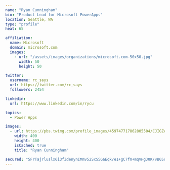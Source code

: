 ```yaml
---
name: "Ryan Cunningham"
bio: "Product Lead for Microsoft PowerApps"
location: Seattle, WA
type: "profile"
heat: 65

affiliation:
  name: Microsoft
  domain: microsoft.com
  images:
    - url: "/assets/images/organizations/microsoft.com-50x50.jpg"
      width: 50
      height: 50

twitter:
  username: rc_says
  url: https://twitter.com/rc_says
  followers: 2454

linkedin:
  url: https://www.linkedin.com/in/rycu

topics:
  - Power Apps

images:
  - url: https://pbs.twimg.com/profile_images/459747717862805504/CJIGZejd_400x400.png
    width: 400
    height: 400
    isCached: true
    title: "Ryan Cunningham"

secured: "5FrTajrluslx6i3fZdenynIMmv52SxS5GaEqk/e1+gC7fm+mqVHgJ0K/vBGSuaM0ABska5la9TTFxWw4jk73pu0QBL/0Rg/mZ4IeFfDdEJCMvzusXM9honGSvW1E5hSimLFzn0F+eJtwSisK6THJtReJPuxZZziJIn1Fba+7Q1t7/7ZMWjlS3jmwV/MysVFMA6tvE6d0LyCxwbVr/wp9Ozo3D3T5paPg1uu5h0wCQPhlWQB5uIkLPN66NdWruC/jY07BctI53WF7ws4kUs/gd5AaSHPSrthR6WPfCsVPL7omKJKQF+d9bwf7uNUiqX6tGrsujHS4DchD7zc7F6S8HlMXGyqrukF9aEQKpizRGbdfJV3BwDr2hDG2OHimCTj3hdMZJuBISmvTDbx8hSbVUbG2nngAQM4Mb0thxpmV/pI=;3VEpfgc+OSQpzQK2vLUSDw=="
---
```


